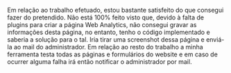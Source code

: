 Em relação ao trabalho efetuado, estou bastante satisfeito 
do que consegui fazer do pretendido. 
Não está 100% feito visto que, devido à falta de plugins 
para criar a página Web Analytics, não consegui gravar as informações desta página, no entanto, tenho o código implementado e saberia a solução para o tal.
Iria tirar uma screenshot dessa página e enviá-la ao mail do administrador.
Em relação ao resto do trabalho a minha ferramenta testa todas as páginas e formulários do website e em caso de ocurrer alguma
falha irá então notificar o administrador por mail.
